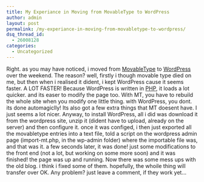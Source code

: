 ```yaml
---
title: My Experiance in Moving from MovableType to WordPress
author: admin
layout: post
permalink: /my-experiance-in-moving-from-movabletype-to-wordpress/
dsq_thread_id:
  - 26008128
categories:
  - Uncategorized
---
```

Right. as you may have noticed, i moved from [MovableType][1] to [WordPress][2] over the weekend. The reason? well, firstly i though movable type died on me, but then when i realised it dident, i kept WordPress cause it seems faster. A LOT FASTER! Because WordPress is written in [PHP][3], it loads a lot quicker. and its easer to modify the page too. With MT, you have to rebuild the whole site when you modify one little thing. with WordPress, you dont. its done automagiclly! Its also got a few extra things that MT doesent have. I just seems a lot nicer. Anyway, to install WordPress, all i did was download it from the wordpress site, unzip it (dident have to upload, already on the server) and then configure it. once it was configed, i then just exported all the movabletype entries into a text file, told a script on the wordpress admin page (import-mt.php, in the wp-admin folder) where the importable file was, and that was it. a few seconds later, it was done! just some modifications to the front end (not a lot, but working on some more soon) and it was finished! the page was up and running. Now there was some mess ups with the old blog. i think i fixed some of them. hopefully, the whoile thing will transfer over OK. Any problem? just leave a comment, if they work yet&#8230;

 [1]: http://www.movabletype.org/
 [2]: http://www.wordpress.org/
 [3]: http://www.php.net/